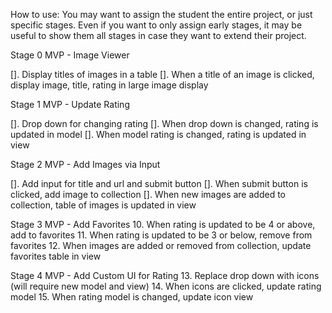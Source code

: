 How to use: You may want to assign the student the entire project, or just specific stages. Even if you want to only assign early stages, it may be useful to show them all stages in case they want to extend their project. Stage 0 MVP - Image Viewer[]. Display titles of images in a table[]. When a title of an image is clicked, display image, title, rating in large image displayStage 1 MVP - Update Rating [].  Drop down for changing rating[].  When drop down is changed, rating is updated in model [].  When model rating is changed, rating is updated in view Stage 2 MVP - Add Images via Input[].  Add input for title and url and submit button[].  When submit button is clicked, add image to collection[].  When new images are added to collection, table of images is updated in viewStage 3 MVP - Add Favorites10. When rating is updated to be 4 or above, add to favorites11. When rating is updated to be 3 or below, remove from favorites12. When images are added or removed from collection, update favorites table in viewStage 4 MVP - Add Custom UI for Rating13. Replace drop down with icons (will require new model and view)14. When icons are clicked, update rating model 15. When rating model is changed, update icon view